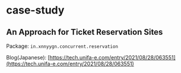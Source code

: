 # case-study

## An Approach for Ticket Reservation Sites

Package: `in.xnnyygn.concurrent.reservation`

Blog(Japanese): [https://tech.unifa-e.com/entry/2021/08/28/063551](https://tech.unifa-e.com/entry/2021/08/28/063551)

